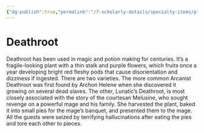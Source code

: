 ```yaml
---
{"dg-publish":true,"permalink":"/7-scholarly-details/specialty-items/plants-and-fungi/deathroot/","noteIcon":""}
---
```


# Deathroot

Deathroot has been used in magic and potion making for centuries. It’s a fragile-looking plant with a thin stalk and purple flowers, which fruits once a year developing bright red fleshy pods that cause disorientation and dizziness if ingested. There are two varieties. The more common Arcanist Deathroot was first found by Archon Helene when she discovered it growing on several dead slaves. The other, Lunatic’s Deathroot, is most closely associated with the story of the courtesan Melusine, who sought revenge on a powerful mage and his family. She harvested the plant, baked it into small pies for the mage’s banquet, and presented them to the mage. All the guests were seized by terrifying hallucinations after eating the pies and tore each other to pieces.
